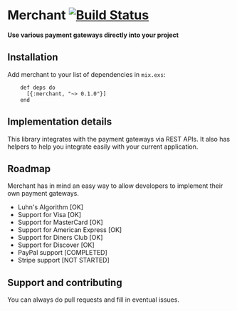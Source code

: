 # Merchant [![Build Status](https://travis-ci.org/imetallica/merchant.svg?branch=master)](https://travis-ci.org/imetallica/merchant)

**Use various payment gateways directly into your project**

## Installation

Add merchant to your list of dependencies in `mix.exs`:
```
    def deps do
      [{:merchant, "~> 0.1.0"}]
    end
```

## Implementation details

This library integrates with the payment gateways via REST APIs. It also
has helpers to help you integrate easily with your current application.

## Roadmap

Merchant has in mind an easy way to allow developers to implement their 
own payment gateways. 

  - Luhn's Algorithm                [OK]
  - Support for Visa                [OK]
  - Support for MasterCard          [OK]
  - Support for American Express    [OK]
  - Support for Diners Club         [OK]
  - Support for Discover            [OK]
  - PayPal support                  [COMPLETED]
  - Stripe support                  [NOT STARTED]
  
## Support and contributing

You can always do pull requests and fill in eventual issues.